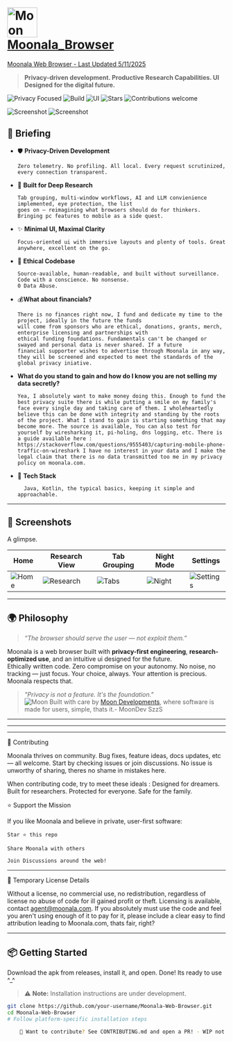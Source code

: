 

# <img src="https://assets.zyrosite.com/cdn-cgi/image/format=auto,w=328,h=320,fit=crop/m5KMD6loVNFzveb4/store-app-icon-d951VRbbgeF5eqnw.png" width="69" alt="Moon" /> </br> [Moonala_Browser](https://moonala.com)


[Moonala Web Browser - Last Updated 5/11/2025 ](https://moonala.com/changelog)

> **Privacy-driven development. Productive Research Capabilities. UI Designed for the digital future.**

![Privacy Focused](https://img.shields.io/badge/privacy-100%25-brightgreen)
![Build](https://img.shields.io/badge/build-stable-success)
![UI](https://img.shields.io/badge/UI-inspired--by--the--future-9cf)
![Stars](https://img.shields.io/github/stars/MoonDevelopmentsLLC/Moonala-Web-Browser?style=social)
![Contributions welcome](https://img.shields.io/badge/contributions-welcome-blue)

<img src="https://assets.zyrosite.com/cdn-cgi/image/format=auto,fit=crop/m5KMD6loVNFzveb4/showcase-displayimage-m2W8NGEwNQIQkv9Z.png" alt="Screenshot" />

<img src="https://assets.zyrosite.com/cdn-cgi/image/format=auto, fit=crop/m5KMD6loVNFzveb4/showcase-2-YleWgGQw3as67VLX.png" alt="Screenshot" />

## 🚀 Briefing

- 🛡️ **Privacy-Driven Development**  

      Zero telemetry. No profiling. All local. Every request scrutinized, every connection transparent.

- 🧠 **Built for Deep Research**  

      Tab grouping, multi-window workflows, AI and LLM convienience implemented, eye protection, the list
      goes on — reimagining what browsers should do for thinkers. Bringing pc features to mobile as a side quest. 

- ✨ **Minimal UI, Maximal Clarity**  

      Focus-oriented ui with immersive layouts and plenty of tools. Great anywhere, excellent on the go.

- 🧭 **Ethical Codebase**  

      Source-available, human-readable, and built without surveillance. Code with a conscience. No nonsense. 
      0 Data Abuse.

- 💰**What about financials?** 

      There is no finances right now, I fund and dedicate my time to the project, ideally in the future the funds
      will come from sponsors who are ethical, donations, grants, merch, enterprise licensing and partnerships with
      ethical funding foundations. Fundamentals can't be changed or swayed and personal data is never shared. If a future
      financial supporter wishes to advertise through Moonala in any way, they will be screened and expected to meet the standards of the global privacy iniative.

- **What do you stand to gain and how do I know you are not selling my data secretly?**

      Yea, I absolutely want to make money doing this. Enough to fund the best privacy suite there is while putting a smile on my family's face every single day and taking care of them. I wholeheartedly believe this can be done with integrity and standing by the roots of the project. What I stand to gain is starting something that may become more. The source is available, You can also test for yourself by wiresharking it, pi-holing, dns logging, etc. There is a guide available here : https://stackoverflow.com/questions/9555403/capturing-mobile-phone-traffic-on-wireshark I have no interest in your data and I make the legal claim that there is no data transmitted too me in my privacy policy on moonala.com.

- 🧩 **Tech Stack**

        Java, Kotlin, the typical basics, keeping it simple and approachable.

---

## 📸 Screenshots

A glimpse.

| Home | Research View | Tab Grouping | Night Mode | Settings |
|------|----------------|--------------|-------------|----------|
| ![Home](https://moonala.com/showcase) | ![Research](https://moonala.com/showcase) | ![Tabs](https://moonala.com/showcase) | ![Night](https://moonala.com/showcase) | ![Settings](https://moonala.com/showcase) |

---

## 🌍 Philosophy

> _“The browser should serve the user — not exploit them.”_

Moonala is a web browser built with **privacy-first engineering**, **research-optimized use**, and an intuitive ui designed for the future.  
Ethically written code. Zero compromise on your autonomy. No noise, no tracking — just focus. Your choice, always. Your attention is precious.  Moonala respects that.


> _"Privacy is not a feature. It's the foundation."_  
![Moon](https://assets.zyrosite.com/cdn-cgi/image/format=auto,w=60,fit=crop,q=95/m5KMD6loVNFzveb4/moongridstoreicon-AE0PyDGOPkUlPOMa.png) 
 Built with care by [Moon Developments](https://moonala.com), where software is made for users, simple, thats it.- MoonDev SzzS

---

---
---




🙌 Contributing

Moonala thrives on community. Bug fixes, feature ideas, docs updates, etc — all welcome.
Start by checking issues or join discussions. No issue is unworthy of sharing, theres no shame in mistakes here.

When contributing code, try to meet these ideals : 
Designed for dreamers. Built for researchers. Protected for everyone. Safe for the family.

⭐️ Support the Mission

If you like Moonala and believe in private, user-first software:

    Star ⭐ this repo

    Share Moonala with others

    Join Discussions around the web!

---

📝 Temporary License Details

Without a license, no commercial use, no redistribution, regardless of license no abuse of code for ill gained profit or theft. Licensing is available, contact agent@moonala.com. If you absolutely must use the code and feel you aren't using enough of it to pay for it, please include a clear easy to find attribution leading to Moonala.com, thats fair, right?

---

## 📦 Getting Started


Download the apk from releases, install it, and open. Done! Its ready to use ^_^


> ⚠️ **Note:** Installation instructions are under development.

```bash
git clone https://github.com/your-username/Moonala-Web-Browser.git
cd Moonala-Web-Browser
# Follow platform-specific installation steps

    💬 Want to contribute? See CONTRIBUTING.md and open a PR! - WIP not ready.



